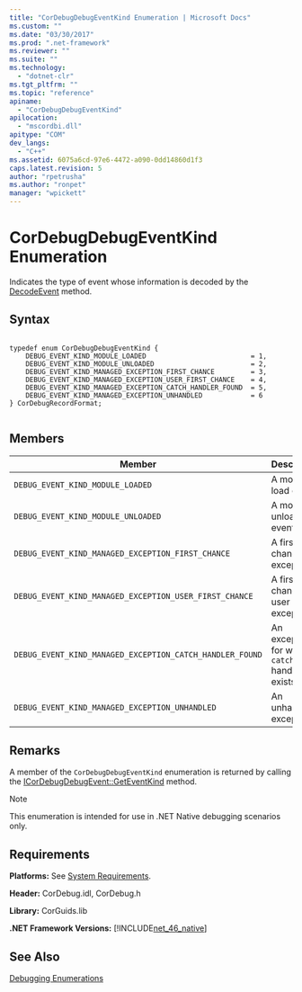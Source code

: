 ```yaml
---
title: "CorDebugDebugEventKind Enumeration | Microsoft Docs"
ms.custom: ""
ms.date: "03/30/2017"
ms.prod: ".net-framework"
ms.reviewer: ""
ms.suite: ""
ms.technology: 
  - "dotnet-clr"
ms.tgt_pltfrm: ""
ms.topic: "reference"
apiname: 
  - "CorDebugDebugEventKind"
apilocation: 
  - "mscordbi.dll"
apitype: "COM"
dev_langs: 
  - "C++"
ms.assetid: 6075a6cd-97e6-4472-a090-0dd14860d1f3
caps.latest.revision: 5
author: "rpetrusha"
ms.author: "ronpet"
manager: "wpickett"
---
```

# CorDebugDebugEventKind Enumeration
Indicates the type of event whose information is decoded by the [DecodeEvent](../../../../docs/framework/unmanaged-api/debugging/icordebugprocess6-decodeevent-method.md) method.  
  
## Syntax  
  
```  
  
typedef enum CorDebugDebugEventKind {  
    DEBUG_EVENT_KIND_MODULE_LOADED                          = 1,  
    DEBUG_EVENT_KIND_MODULE_UNLOADED                        = 2,  
    DEBUG_EVENT_KIND_MANAGED_EXCEPTION_FIRST_CHANCE         = 3,  
    DEBUG_EVENT_KIND_MANAGED_EXCEPTION_USER_FIRST_CHANCE    = 4,  
    DEBUG_EVENT_KIND_MANAGED_EXCEPTION_CATCH_HANDLER_FOUND  = 5,  
    DEBUG_EVENT_KIND_MANAGED_EXCEPTION_UNHANDLED            = 6  
} CorDebugRecordFormat;  
  
```  
  
## Members  
  
|Member|Description|  
|------------|-----------------|  
|`DEBUG_EVENT_KIND_MODULE_LOADED`|A module load event.|  
|`DEBUG_EVENT_KIND_MODULE_UNLOADED`|A module unload event.|  
|`DEBUG_EVENT_KIND_MANAGED_EXCEPTION_FIRST_CHANCE`|A first-chance exception.|  
|`DEBUG_EVENT_KIND_MANAGED_EXCEPTION_USER_FIRST_CHANCE`|A first-chance user exception.|  
|`DEBUG_EVENT_KIND_MANAGED_EXCEPTION_CATCH_HANDLER_FOUND`|An exception for which a `catch` handler exists.|  
|`DEBUG_EVENT_KIND_MANAGED_EXCEPTION_UNHANDLED`|An unhandled exception.|  
  
## Remarks  
 A member of the `CorDebugDebugEventKind` enumeration is returned by calling the [ICorDebugDebugEvent::GetEventKind](../../../../docs/framework/unmanaged-api/debugging/icordebugdebugevent-geteventkind-method.md) method.  
  
> [!NOTE]
>  This enumeration is intended for use in .NET Native debugging scenarios only.  
  
## Requirements  
 **Platforms:** See [System Requirements](../../../../docs/framework/get-started/system-requirements.md).  
  
 **Header:** CorDebug.idl, CorDebug.h  
  
 **Library:** CorGuids.lib  
  
 **.NET Framework Versions:** [!INCLUDE[net_46_native](../../../../includes/net-46-native-md.md)]  
  
## See Also  
 [Debugging Enumerations](../../../../docs/framework/unmanaged-api/debugging/debugging-enumerations.md)